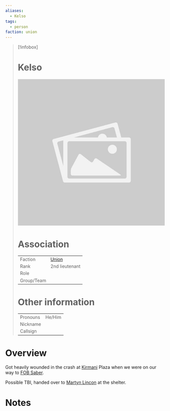 ```yaml
---
aliases: 
  - Kelso
tags: 
  - person
faction: union
---
```


> [!infobox] 
> # Kelso
> ![placeholder](attachments/placeholder.png)
> # Association
> | | |
> | ---- | ---- |
> | Faction | [Union](reference/Union.md) |
> | Rank | 2nd lieutenant |
> | Role |  |
> | Group/Team | |
> # Other information
> | | | 
> | - | - |
> | Pronouns | He/Him |
> | Nickname | |
> | Callsign | | 

# Overview
Got heavily wounded in the crash at [Kirmani](Kirmani.md) Plaza when we were on our way to [FOB Saber](FOB%20Saber.md).

Possible TBI, handed over to [Martyn Lincon](Martyn%20Lincon.md) at the shelter.

# Notes

